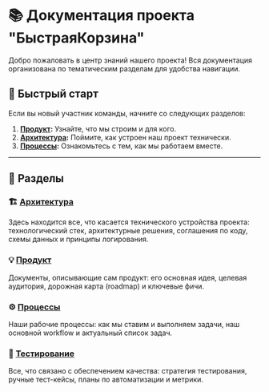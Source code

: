 # 📚 Документация проекта "БыстраяКорзина"

Добро пожаловать в центр знаний нашего проекта! Вся документация организована по тематическим разделам для удобства навигации.

## 🚀 Быстрый старт

Если вы новый участник команды, начните со следующих разделов:

1.  **[Продукт](./product/README.md):** Узнайте, что мы строим и для кого.
2.  **[Архитектура](./architecture/README.md):** Поймите, как устроен наш проект технически.
3.  **[Процессы](./process/README.md):** Ознакомьтесь с тем, как мы работаем вместе.

---

## 📂 Разделы

### 🏗️ [Архитектура](./architecture/)
Здесь находится все, что касается технического устройства проекта: технологический стек, архитектурные решения, соглашения по коду, схемы данных и принципы логирования.

### 💡 [Продукт](./product/)
Документы, описывающие сам продукт: его основная идея, целевая аудитория, дорожная карта (roadmap) и ключевые фичи.

### ⚙️ [Процессы](./process/)
Наши рабочие процессы: как мы ставим и выполняем задачи, наш основной workflow и актуальный список задач.

### 🧪 [Тестирование](./testing/)
Все, что связано с обеспечением качества: стратегия тестирования, ручные тест-кейсы, планы по автоматизации и метрики.
